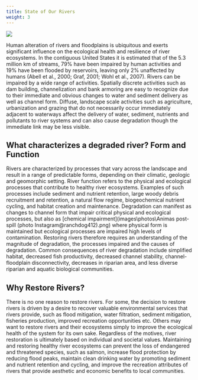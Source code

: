 ```yaml
---
title: State of Our Rivers
weight: 3
---
```


<img class="imgleft" src="{{site.baseurl}}/images/photos/glen_canyon_dam.JPG"/>

Human alteration of rivers and floodplains is ubiquitous and exerts significant influence on the ecological health and resilience of river ecosystems. In the contiguous United States it is estimated that of the 5.3 million km of streams, 79% have been impaired by human activities and 19% have been flooded by reservoirs, leaving only 2% unaffected by humans (Abell et al., 2000; Graf, 2001; Wohl et al., 2007). Rivers can be impaired by a wide range of activities. Spatially discrete activities such as dam building, channelization and bank armoring are easy to recognize due to their immediate and obvious changes to water and sediment delivery as well as channel form. Diffuse, landscape scale activities such as agriculture, urbanization and grazing that do not necessarily occur immediately adjacent to waterways affect the delivery of water, sediment, nutrients and pollutants to river systems and can also cause degradation though the immediate link may be less visible.

## What characterizes a degraded river? Form and Function ##

Rivers are characterized by processes that vary across the landscape and result in a range of predictable forms, depending on their climatic, geologic and geomorphic setting. River function refers to the physical and ecological processes that contribute to healthy river ecosystems. Examples of such processes include sediment and nutrient retention, large woody debris recruitment and retention, a natural flow regime, biogeochemical nutrient cycling, and habitat creation and maintenance. Degradation can manifest as changes to channel form that impair critical physical and ecological processes, but also as [chemical impairment](images\photos\Animas post-spill (photo Instagram@ranchdog412).png) where physical form is maintained but ecological processes are impaired high levels of contamination. Restoring rivers therefore requires an understanding of the magnitude of degradation, the processes impaired and the causes of degradation. Common consequences of river degradation include simplified habitat, decreased fish productivity, decreased channel stability, channel-floodplain disconnectivity, decreases in riparian area, and less diverse riparian and aquatic biological communities.

## Why Restore Rivers? ##

There is no one reason to restore rivers. For some, the decision to restore rivers is driven by a desire to recover valuable environmental services that rivers provide, such as flood mitigation, water filtration, sediment mitigation, fisheries production, improved recreation opportunities etc. Others may want to restore rivers and their ecosystems simply to improve the ecological health of the system for its own sake. Regardless of the motives, river restoration is ultimately based on individual and societal values.  Maintaining and restoring healthy river ecosystems can prevent the loss of endangered and threatened species, such as salmon, increase flood protection by reducing flood peaks, maintain clean drinking water by promoting sediment and nutrient retention and cycling, and improve the recreation attributes of rivers that provide aesthetic and economic benefits to local communities.
